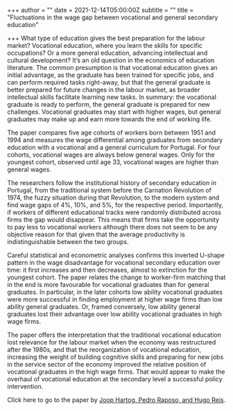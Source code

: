+++
author = ""
date = 2021-12-14T05:00:00Z
subtitle = ""
title = "Fluctuations in the wage gap between vocational and general secondary education"

+++
What type of education gives the best preparation for the labour market? Vocational education, where you learn the skills for specific occupations? Or a more general education, advancing intellectual and cultural development? It’s an old question in the economics of education literature. The common presumption is that vocational education gives an initial advantage, as the graduate has been trained for specific jobs, and can perform required tasks right-away, but that the general graduate is better prepared for future changes in the labour market, as broader intellectual skills facilitate learning new tasks. In summary: the vocational graduate is ready to perform, the general graduate is prepared for new challenges. Vocational graduates may start with higher wages, but general graduates may make up and earn more towards the end of working life.

The paper compares five age cohorts of workers born between 1951 and 1994 and measures the wage differential among graduates from secondary education with a vocational and a general curriculum for Portugal. For four cohorts, vocational wages are always below general wages. Only for the youngest cohort, observed until age 33, vocational wages are higher than general wages. 

The researchers follow the institutional history of secondary education in Portugal, from the traditional system before the Carnation Revolution of 1974, the fuzzy situation during that Revolution, to the modern system and find wage gaps of 4%, 10%, and 5%, for the respective period. Importantly, if workers of different educational tracks were randomly distributed across firms the gap would disappear. This means that firms take the opportunity to pay less to vocational workers although there does not seem to be any objective reason for that given that the average productivity is indistinguishable between the two groups.

Careful statistical and econometric analyses confirms this inverted U-shape pattern in the wage disadvantage for vocational secondary education over time: it first increases and then decreases, almost to extinction for the youngest cohort. The paper relates the change to worker-firm matching that in the end is more favourable for vocational graduates than for general graduates. In particular, in the later cohorts low ability vocational graduates were more successful in finding employment at higher wage firms than low ability general graduates. Or, framed conversely, low ability general graduates lost their advantage over low ability vocational graduates in high wage firms.

The paper offers the interpretation that the traditional vocational education lost relevance for the labour market when the economy was restructured after the 1980s, and that the reorganization of vocational education, increasing the weight of building cognitive skills and preparing for new jobs in the service sector of the economy improved the relative position of vocational graduates in the high wage firms. That would appear to make the overhaul of vocational education at the secondary level a successful policy intervention.

Click here to go to the paper by [Joop Hartog, Pedro Raposo, and Hugo Reis](https://link.springer.com/article/10.1007/s00148-021-00846-1). 